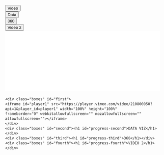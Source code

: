 <html>
<head>
  <meta charset="UTF-8">
  <title>Rosa</title>
  <link rel="stylesheet" type="text/css" href="styles/style.css">
  <script src="scripts/jquery.min.js"></script>
  <script src="scripts/jquery.scrollie.min_1.js"></script>
  <script type="text/javascript" src="https://f.vimeocdn.com/js/froogaloop2.min.js"></script>


</head>
<body>


<div class="Row">
  <div class="Column" id="Video-button"><button onclick="scroll1()"><span class="glow">Video</span></button></div>
  <div class="Column" id="Data-button"><button onclick="scroll2()"><span class="glow">Data</span></button></div>
  <div class="Column" id="Threesixty-button"><button onclick="scroll3()"><span class="glow">360</span></button></div>
  <div class="Column" id="Video2-button"><button onclick="scroll4()"><span class="glow">Video 2</span></button></div>
</div>

<div id="logo2">
	<a href="https://studio20-2017.github.io/sanctuary/"><img src="images/logos/logo_t.png"></a>
</div>

	<div class="boxes" id="first">
  	<iframe id="player1" src="https://player.vimeo.com/video/210800050?api=1&player_id=player1" width="100%" height="100%" 		frameborder="0" webkitallowfullscreen="" mozallowfullscreen="" allowfullscreen=""></iframe>
	</div>
	<div class="boxes" id="second"><h1 id="progress-second">DATA VIZ</h1></div>
	<div class="boxes" id="third"><h1 id="progress-third">360</h1></div>
	<div class="boxes" id="fourth"><h1 id="progress-fourth">VIDEO 2</h1></div>

<script>
$(function() {
  var iframe = $('#player1')[0];
  var player = $f(iframe);

  // When the player is ready, add listeners for pause, finish, and playProgress
  player.addEvent('ready', function() {        
      player.addEvent('finish', finishVideoOne);
  });

  function finishVideoOne(id) {
    scroll2();
  }
});
</script>


  <script>
// PROGRESS BAR GETS YELLOW WHILE SCROLLING

 $('#first').scrollie({
    direction : 'both',
    scrollOffset : 0,
    scrollRatio : 2,
    scrollingInView : function(){
    $('#Video-button').css("background", "yellow");
    },
  });

 $('#progress-second').scrollie({
    direction : 'both',
    scrollOffset : -500,
    scrollRatio : 2,
    scrollingInView : function(){
    $('#Data-button').css("background", "yellow");
    },
  });

  $('#progress-third').scrollie({
    direction : 'both',
    scrollOffset : -500,
    scrollRatio : 2,
    scrollingInView : function(){
    $('#Threesixty-button').css("background", "yellow");
    },
  });

   $('#progress-fourth').scrollie({
    direction : 'both',
    scrollOffset : -500,
    scrollRatio : 2,
    scrollingInView : function(){
    $('#Video2-button').css("background", "yellow");
    },
  });

 // PROGRESS BAR GETS YELLOW ON CLICK

  function scroll1() {
$('html, body').animate({
    scrollTop: $("#first").offset().top
}, 1000);
$('#Video-button').css("background", "yellow");
}

function scroll2() {
$('html, body').animate({
    scrollTop: $("#second").offset().top
}, 1000);
$('#Data-button').css("background", "yellow");
}

function scroll3() {
$('html, body').animate({
    scrollTop: $("#third").offset().top
}, 1000);
$('#Threesixty-button').css("background", "yellow");
}

function scroll4() {
$('html, body').animate({
    scrollTop: $("#fourth").offset().top
}, 1000);
$('#Video2-button').css("background", "yellow");
}

// PROGRESS BAR DISSAPEARS

// function dissapear() {
// $('.row').on('mouseenter', function() {
// $(this).css('background' , 'opacity 1');
// });
// }

// $('.row').on('mouseleave', function() {
// $(this).css('background' , 'opacity 0');
// });
// }

  </script>


</body>
</html>
